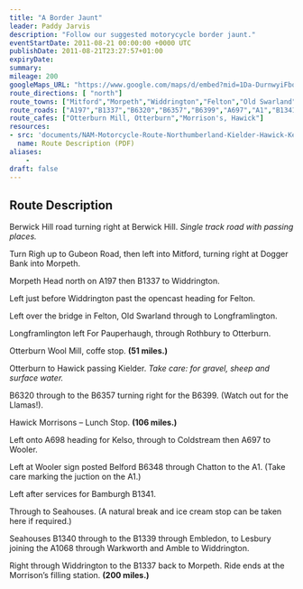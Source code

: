 ```yaml
---
title: "A Border Jaunt"
leader: Paddy Jarvis
description: "Follow our suggested motorycycle border jaunt."
eventStartDate: 2011-08-21 00:00:00 +0000 UTC
publishDate: 2011-08-21T23:27:57+01:00
expiryDate:
summary:
mileage: 200
googleMaps_URL: "https://www.google.com/maps/d/embed?mid=1Da-DurnwyiFbo4xx7JLcpCKQ3yaj5prF"
route_directions: [ "north"]
route_towns: ["Mitford","Morpeth","Widdrington","Felton","Old Swarland","Longframlington","Pauperhaugh","Rothbury","Otterburn","Hawick","Kielder","Kelso","Coldstream","Wooler","Belford","Chatton","Bamburgh","Seahouses","Embleton","Lesbury","Warkworth"]
route_roads: ["A197","B1337","B6320","B6357","B6399","A697","A1","B1341","B1340","B1339","A1068"]
route_cafes: ["Otterburn Mill, Otterburn","Morrison's, Hawick"]
resources:
- src: 'documents/NAM-Motorcycle-Route-Northumberland-Kielder-Hawick-Kelso-Wooler-Seahouses.pdf'
  name: Route Description (PDF)
aliases:
    - 
draft: false
---
```


## Route Description

Berwick Hill road turning right at Berwick Hill. *Single track road with passing places.* 

Turn Righ up to Gubeon Road, then left into Mitford, turning right at Dogger Bank
into Morpeth.

Morpeth Head north on A197 then B1337 to Widdrington.

Left just before Widdrington past the opencast heading for Felton.

Left over the bridge in Felton, Old Swarland through to Longframlington.

Longframlington left For Pauperhaugh, through Rothbury to Otterburn.

Otterburn Wool Mill, coffe stop. **(51 miles.)**

Otterburn to Hawick passing Kielder. *Take care: for gravel, sheep and surface water.*

B6320 through to the B6357 turning right for the B6399. (Watch out for the Llamas!).

Hawick Morrisons – Lunch Stop. **(106 miles.)**

Left onto A698 heading for Kelso, through to Coldstream then A697 to Wooler.

Left at Wooler sign posted Belford B6348 through Chatton to the A1. (Take care marking the juction on the A1.)

Left after services for Bamburgh B1341.

Through to Seahouses. (A natural break and ice cream stop can be taken here if required.)

Seahouses B1340 through to the B1339 through Embledon, to Lesbury joining the A1068 through Warkworth and Amble to Widdrington.

Right through Widdrington to the B1337 back to Morpeth. Ride ends at the Morrison’s
filling station. **(200 miles.)**




